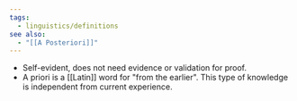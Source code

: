 ```yaml
---
tags:
  - linguistics/definitions
see also:
  - "[[A Posteriori]]"
---
```

- Self-evident, does not need evidence or validation for proof.
- A priori is a [[Latin]] word for "from the earlier". This type of knowledge is independent from current experience.